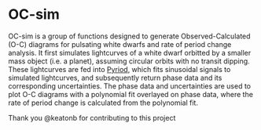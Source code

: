 # OC-sim
OC-sim is a group of functions designed to generate Observed-Calculated (O-C) diagrams for pulsating white dwarfs and rate of period change analysis. It first simulates lightcurves of a white dwarf orbitted by a smaller mass object (i.e. a planet), assuming circular orbits with no transit dipping. These lightcurves are fed into [Pyriod](https://github.com/keatonb/Pyriod/tree/master?tab=readme-ov-file), which fits sinusoidal signals to simulated lightcurves, and subsequently return phase data and its corresponding uncertainties. The phase data and uncertainties are used to plot O-C diagrams with a polynomial fit overlayed on phase data, where the rate of period change is calculated from the polynomial fit.



Thank you @keatonb for contributing to this project
